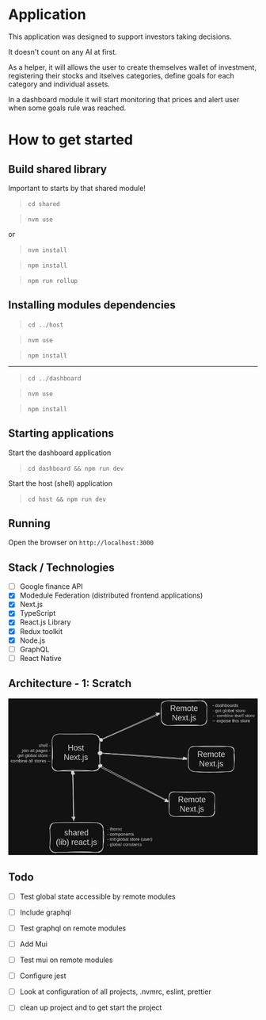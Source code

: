 # Application

This application was designed to support investors taking decisions.

It doesn't count on any AI at first.

As a helper, it will allows the user to create themselves wallet of investment, registering their stocks and itselves categories, define goals for each category and individual assets.

In a dashboard module it will start monitoring that prices and alert user when some goals rule was reached.

# How to get started

## Build shared library
Important to starts by that shared module!

> `cd shared`

> `nvm use`

or 

> `nvm install`

> `npm install`

> `npm run rollup`

## Installing modules dependencies

> `cd ../host`

> `nvm use`

> `npm install`

---

> `cd ../dashboard`

> `nvm use`

> `npm install`


## Starting applications

Start the dashboard application
> `cd dashboard && npm run dev`

Start the host (shell) application
> `cd host && npm run dev`

## Running
Open the browser on `http://localhost:3000`

## Stack / Technologies
- [ ] Google finance API
- [x] Modedule Federation (distributed frontend applications)
- [x] Next.js
- [x] TypeScript
- [x] React.js Library
- [x] Redux toolkit
- [x] Node.js
- [ ] GraphQL
- [ ] React Native

## Architecture - 1: Scratch
![Alt text](<arch-1.png>)

## Todo
- [ ] Test global state accessible by remote modules
- [ ] Include graphql
- [ ] Test graphql on remote modules
- [ ] Add Mui
- [ ] Test mui on remote modules
- [ ] Configure jest
- [ ] Look at configuration of all projects, .nvmrc, eslint, prettier
- [ ] clean up project and to get start the project

